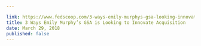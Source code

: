 ```yaml
---

link: https://www.fedscoop.com/3-ways-emily-murphys-gsa-looking-innovate-acquisition/
title: 3 Ways Emily Murphy’s GSA is Looking to Innovate Acquisition
date: March 29, 2018
published: false
---
```

